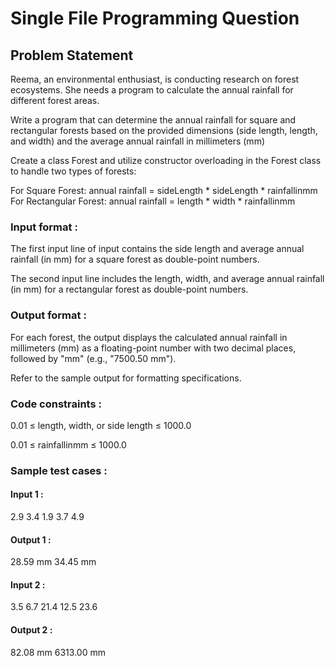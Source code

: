 # Single File Programming Question

## Problem Statement

Reema, an environmental enthusiast, is conducting research on forest ecosystems. She needs a program to calculate the annual rainfall for different forest areas.

Write a program that can determine the annual rainfall for square and rectangular forests based on the provided dimensions (side length, length, and width) and the average annual rainfall in millimeters (mm)

Create a class Forest and utilize constructor overloading in the Forest class to handle two types of forests:

For Square Forest: annual rainfall = sideLength * sideLength * rainfallinmm
For Rectangular Forest: annual rainfall = length * width * rainfallinmm

### Input format :

The first input line of input contains the side length and average annual rainfall (in mm) for a square forest as double-point numbers.

The second input line includes the length, width, and average annual rainfall (in mm) for a rectangular forest as double-point numbers.

### Output format :

For each forest, the output displays the calculated annual rainfall in millimeters (mm) as a floating-point number with two decimal places, followed by "mm" (e.g., "7500.50 mm").

Refer to the sample output for formatting specifications.

### Code constraints :

0.01 ≤ length, width, or side length ≤ 1000.0

0.01 ≤ rainfallinmm ≤ 1000.0

### Sample test cases :

#### Input 1 :

2.9 3.4
1.9 3.7 4.9

#### Output 1 :

28.59 mm
34.45 mm

#### Input 2 :

3.5 6.7
21.4 12.5 23.6

#### Output 2 :

82.08 mm
6313.00 mm
